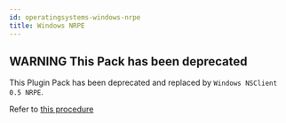 ```yaml
---
id: operatingsystems-windows-nrpe
title: Windows NRPE
---
```


## **WARNING** This Pack has been deprecated

This Plugin Pack has been deprecated and replaced by `Windows NSClient 0.5 NRPE`. 

Refer to [this procedure](operatingsystems-windows-nsclient-05-nrpe)
